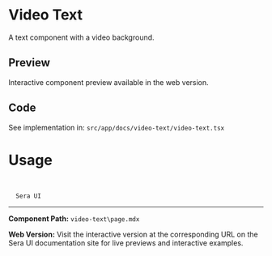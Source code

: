 # Video Text 
A text component with a video background. 

## Preview

Interactive component preview available in the web version.

## Code

See implementation in: `src/app/docs/video-text/video-text.tsx`

# Usage
```tsx

```

```tsx

  Sera UI

```

---

**Component Path:** `video-text\page.mdx`

**Web Version:** Visit the interactive version at the corresponding URL on the Sera UI documentation site for live previews and interactive examples.
